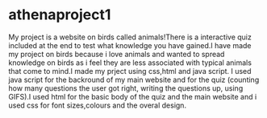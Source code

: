 # athenaproject1
My project is a website on birds called animals!There is a interactive quiz included at the end to test what knowledge you have gained.I have made my project on birds because i love animals and wanted to spread knowledge on birds as i feel they are less associated with typical animals that come to mind.I made my prject using css,html and java script. I used java script for the backround of my main website and for the quiz (counting how many questions the user got right, writing the questions up, using GIFS).I used html for the basic body of the quiz and the main website and i used css for font sizes,colours and the overal design.              